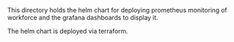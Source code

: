 This directory holds the helm chart for deploying prometheus monitoring of workforce
and the grafana dashboards to display it.

The helm chart is deployed via terraform.

